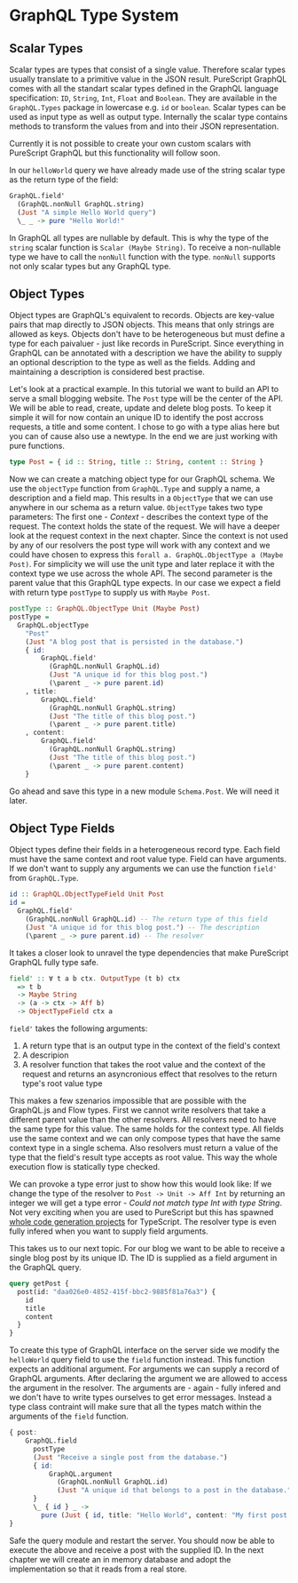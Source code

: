 # GraphQL Type System

## Scalar Types

Scalar types are types that consist of a single value. Therefore scalar types usually translate to a primitive value in the JSON result. PureScript GraphQL comes with all the standart scalar types defined in the GraphQL language specification: `ID`, `String`, `Int`, `Float` and `Boolean`. They are available in the `GraphQL.Types` package in lowercase e.g. `id` or `boolean`. Scalar types can be used as input type as well as output type. Internally the scalar type contains methods to transform the values from and into their JSON representation.

Currently it is not possible to create your own custom scalars with PureScript GraphQL but this functionality will follow soon.

In our `helloWorld` query we have already made use of the string scalar type as the return type of the field:

```purescript
GraphQL.field'
  (GraphQL.nonNull GraphQL.string)
  (Just "A simple Hello World query")
  \_ _ -> pure "Hello World!"
```

In GraphQL all types are nullable by default. This is why the type of the `string` scalar function is `Scalar (Maybe String)`. To receive a non-nullable type we have to call the `nonNull` function with the type. `nonNull` supports not only scalar types but any GraphQL type.

## Object Types

Object types are GraphQL's equivalent to records. Objects are key-value pairs that map directly to JSON objects. This means that only strings are allowed as keys. Objects don't have to be heterogeneous but must define a type for each paivaluer - just like records in PureScript. Since everything in GraphQL can be annotated with a description we have the ability to supply an optional description to the type as well as the fields. Adding and maintaining a description is considered best practise.

Let's look at a practical example. In this tutorial we want to build an API to serve a small blogging website. The `Post` type will be the center of the API. We will be able to read, create, update and delete blog posts. To keep it simple it will for now contain an unique ID to identify the post accross requests, a title and some content. I chose to go with a type alias here but you can of cause also use a newtype. In the end we are just working with pure functions.

```purescript
type Post = { id :: String, title :: String, content :: String }
```

Now we can create a matching object type for our GraphQL schema. We use the `objectType` function from `GraphQL.Type` and supply a name, a description and a field map. This results in a `ObjectType` that we can use anywhere in our schema as a return value. `ObjectType` takes two type parameters: The first one - _Context_ - describes the context type of the request. The context holds the state of the request. We will have a deeper look at the request context in the next chapter. Since the context is not used by any of our resolvers the post type will work with any context and we could have chosen to express this `forall a. GraphQL.ObjectType a (Maybe Post)`. For simplicity we will use the unit type and later replace it with the context type we use across the whole API. The second parameter is the parent value that this GraphQL type expects. In our case we expect a field with return type `postType` to supply us with `Maybe Post`.

```purescript
postType :: GraphQL.ObjectType Unit (Maybe Post)
postType =
  GraphQL.objectType
    "Post"
    (Just "A blog post that is persisted in the database.")
    { id:
        GraphQL.field'
          (GraphQL.nonNull GraphQL.id)
          (Just "A unique id for this blog post.")
          (\parent _ -> pure parent.id)
    , title:
        GraphQL.field'
          (GraphQL.nonNull GraphQL.string)
          (Just "The title of this blog post.")
          (\parent _ -> pure parent.title)
    , content:
        GraphQL.field'
          (GraphQL.nonNull GraphQL.string)
          (Just "The title of this blog post.")
          (\parent _ -> pure parent.content)
    }
```

Go ahead and save this type in a new module `Schema.Post`. We will need it later.

## Object Type Fields

Object types define their fields in a heterogeneous record type. Each field must have the same context and root value type. Field can have arguments. If we don't want to supply any arguments we can use the function `field'` from `GraphQL.Type`.

```purescript
id :: GraphQL.ObjectTypeField Unit Post
id =
  GraphQL.field'
    (GraphQL.nonNull GraphQL.id) -- The return type of this field
    (Just "A unique id for this blog post.") -- The description
    (\parent _ -> pure parent.id) -- The resolver
```

It takes a closer look to unravel the type dependencies that make PureScript GraphQL fully type safe.

```purescript
field' :: ∀ t a b ctx. OutputType (t b) ctx
  => t b
  -> Maybe String
  -> (a -> ctx -> Aff b)
  -> ObjectTypeField ctx a
```

`field'` takes the following arguments:

1. A return type that is an output type in the context of the field's context
1. A descripion
1. A resolver function that takes the root value and the context of the request and returns an asyncronious effect that resolves to the return type's root value type

This makes a few szenarios impossible that are possible with the GraphQL.js and Flow types. First we cannot write resolvers that take a different parent value than the other resolvers. All resolvers need to have the same type for this value. The same holds for the context type. All fields use the same context and we can only compose types that have the same context type in a single schema. Also resolvers must return a value of the type that the field's result type accepts as root value. This way the whole execution flow is statically type checked.

We can provoke a type error just to show how this would look like: If we change the type of the resolver to `Post -> Unit -> Aff Int` by returning an integer we will get a type error - _Could not match type Int with type String_. Not very exciting when you are used to PureScript but this has spawned [whole code generation projects](https://github.com/prisma/graphqlgen) for TypeScript. The resolver type is even fully infered when you want to supply field arguments.

This takes us to our next topic. For our blog we want to be able to receive a single blog post by its unique ID. The ID is supplied as a field argument in the GraphQL query.

```graphql
query getPost {
  post(id: "daa026e0-4852-415f-bbc2-9885f81a76a3") {
    id
    title
    content
  }
}
```

To create this type of GraphQL interface on the server side we modify the `helloWorld` query field to use the `field` function instead. This function expects an additional argument. For arguments we can supply a record of GraphQL arguments. After declaring the argument we are allowed to access the argument in the resolver. The arguments are - again - fully infered and we don't have to write types ourselves to get error messages. Instead a type class contraint will make sure that all the types match within the arguments of the `field` function.

```purescript
{ post:
    GraphQL.field
      postType
      (Just "Receive a single post from the database.")
      { id:
          GraphQL.argument
            (GraphQL.nonNull GraphQL.id)
            (Just "A unique id that belongs to a post in the database.")
      }
      \_ { id } _ ->
        pure (Just { id, title: "Hello World", content: "My first post!" })
}
```

Safe the query module and restart the server. You should now be able to execute the above and receive a post with the supplied ID. In the next chapter we will create an in memory database and adopt the implementation so that it reads from a real store.
